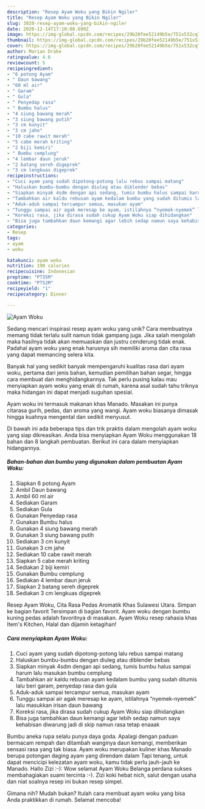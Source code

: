 ```yaml
---
description: "Resep Ayam Woku yang Bikin Ngiler"
title: "Resep Ayam Woku yang Bikin Ngiler"
slug: 3028-resep-ayam-woku-yang-bikin-ngiler
date: 2020-12-14T17:10:08.690Z
image: https://img-global.cpcdn.com/recipes/29b20fee52149b5e/751x532cq70/ayam-woku-foto-resep-utama.jpg
thumbnail: https://img-global.cpcdn.com/recipes/29b20fee52149b5e/751x532cq70/ayam-woku-foto-resep-utama.jpg
cover: https://img-global.cpcdn.com/recipes/29b20fee52149b5e/751x532cq70/ayam-woku-foto-resep-utama.jpg
author: Marian Drake
ratingvalue: 4.6
reviewcount: 5
recipeingredient:
- "6 potong Ayam"
- " Daun bawang"
- "60 ml air"
- " Garam"
- " Gula"
- " Penyedap rasa"
- " Bumbu halus"
- "4 siung bawang merah"
- "3 siung bawang putih"
- "3 cm kunyit"
- "3 cm jahe"
- "10 cabe rawit merah"
- "5 cabe merah kriting"
- "2 biji kemiri"
- " Bumbu cemplung"
- "4 lembar daun jeruk"
- "2 batang sereh digeprek"
- "3 cm lengkuas digeprek"
recipeinstructions:
- "Cuci ayam yang sudah dipotong-potong lalu rebus sampai matang"
- "Haluskan bumbu-bumbu dengan diuleg atau diblender bebas"
- "Siapkan minyak 4sdm dengan api sedang, tumis bumbu halus sampai harum lalu masukan bumbu cemplung"
- "Tambahkan air kaldu rebusan ayam kedalam bumbu yang sudah ditumis lalu beri garam, penyedap rasa dan gula"
- "Aduk-aduk sampai tercampur semua, masukan ayam"
- "Tunggu sampai air agak meresap ke ayam, istilahnya “nyemek-nyemek” lalu masukkan irisan daun bawang"
- "Koreksi rasa, jika dirasa sudah cukup Ayam Woku siap dihidangkan"
- "Bisa juga tambahkan daun kemangi agar lebih sedap namun saya kehabisan diwarung jadi di skip namun rasa tetap enaaak"
categories:
- Resep
tags:
- ayam
- woku

katakunci: ayam woku 
nutrition: 190 calories
recipecuisine: Indonesian
preptime: "PT35M"
cooktime: "PT52M"
recipeyield: "1"
recipecategory: Dinner

---
```



![Ayam Woku](https://img-global.cpcdn.com/recipes/29b20fee52149b5e/751x532cq70/ayam-woku-foto-resep-utama.jpg)

Sedang mencari inspirasi resep ayam woku yang unik? Cara membuatnya memang tidak terlalu sulit namun tidak gampang juga. Jika salah mengolah maka hasilnya tidak akan memuaskan dan justru cenderung tidak enak. Padahal ayam woku yang enak harusnya sih memiliki aroma dan cita rasa yang dapat memancing selera kita.

Banyak hal yang sedikit banyak mempengaruhi kualitas rasa dari ayam woku, pertama dari jenis bahan, kemudian pemilihan bahan segar, hingga cara membuat dan menghidangkannya. Tak perlu pusing kalau mau menyiapkan ayam woku yang enak di rumah, karena asal sudah tahu triknya maka hidangan ini dapat menjadi suguhan spesial.

Ayam woku ini termasuk makanan khas Manado. Masakan ini punya citarasa gurih, pedas, dan aroma yang wangi. Ayam woku biasanya dimasak hingga kuahnya mengental dan sedikit menyusut.


Di bawah ini ada beberapa tips dan trik praktis dalam mengolah ayam woku yang siap dikreasikan. Anda bisa menyiapkan Ayam Woku menggunakan 18 bahan dan 8 langkah pembuatan. Berikut ini cara dalam menyiapkan hidangannya.

<!--inarticleads1-->

##### Bahan-bahan dan bumbu yang digunakan dalam pembuatan Ayam Woku:

1. Siapkan 6 potong Ayam
1. Ambil  Daun bawang
1. Ambil 60 ml air
1. Sediakan  Garam
1. Sediakan  Gula
1. Gunakan  Penyedap rasa
1. Gunakan  Bumbu halus
1. Gunakan 4 siung bawang merah
1. Gunakan 3 siung bawang putih
1. Sediakan 3 cm kunyit
1. Gunakan 3 cm jahe
1. Sediakan 10 cabe rawit merah
1. Siapkan 5 cabe merah kriting
1. Sediakan 2 biji kemiri
1. Gunakan  Bumbu cemplung
1. Sediakan 4 lembar daun jeruk
1. Siapkan 2 batang sereh digeprek
1. Sediakan 3 cm lengkuas digeprek


Resep Ayam Woku, Cita Rasa Pedas Aromatik Khas Sulawesi Utara. Simpan ke bagian favorit Tersimpan di bagian favorit. Ayam woku dengan bumbu kuning pedas adalah favoritnya di masakan. Ayam Woku resep rahasia khas Item&#39;s Kitchen, Halal dan dijamin ketagihan! 

<!--inarticleads2-->

##### Cara menyiapkan Ayam Woku:

1. Cuci ayam yang sudah dipotong-potong lalu rebus sampai matang
1. Haluskan bumbu-bumbu dengan diuleg atau diblender bebas
1. Siapkan minyak 4sdm dengan api sedang, tumis bumbu halus sampai harum lalu masukan bumbu cemplung
1. Tambahkan air kaldu rebusan ayam kedalam bumbu yang sudah ditumis lalu beri garam, penyedap rasa dan gula
1. Aduk-aduk sampai tercampur semua, masukan ayam
1. Tunggu sampai air agak meresap ke ayam, istilahnya “nyemek-nyemek” lalu masukkan irisan daun bawang
1. Koreksi rasa, jika dirasa sudah cukup Ayam Woku siap dihidangkan
1. Bisa juga tambahkan daun kemangi agar lebih sedap namun saya kehabisan diwarung jadi di skip namun rasa tetap enaaak


Bumbu aneka rupa selalu punya daya goda. Apalagi dengan paduan bermacam rempah dan ditambah wanginya daun kemangi, memberikan sensasi rasa yang tak biasa. Ayam woku merupakan kuliner khas Manado berupa potongan daging ayam yang direndam dalam Tapi tenang, untuk dapat mencicipi kelezatan ayam woku, kamu tidak perlu jauh-jauh ke Manado. Hallo Zizi :-): Wow selamat Ayam Woku Belanga perdana sukses membahagiakan suami tercinta :-). Zizi koki hebat nich, salut dengan usaha dan niat soalnya resep ini bukan resep simpel. 

Gimana nih? Mudah bukan? Itulah cara membuat ayam woku yang bisa Anda praktikkan di rumah. Selamat mencoba!
